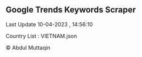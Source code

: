 

## Google Trends Keywords Scraper 
 
Last Update 10-04-2023 , 14:56:10

Country List :
VIETNAM.json



© Abdul Muttaqin 
